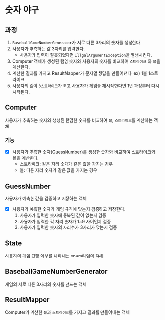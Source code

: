 # 숫자 야구

## 과정

1. `BaseballGameNumberGenerator`가 서로 다른 3자리의 숫자를 생성한다
2. 사용자가 추측하는 값 3자리를 입력한다. 
   - 사용자가 입력이 잘못되었다면 `IllgalArgumentException`을 발생시킨다.
3. Computer 객체가 생성된 램덤 숫자와 사용자의 숫자를 비교하여 `스트라이크` 와 `볼`을 계산한다.
4. 계산한 결과를 가지고 ResultMapper가 문자열 정답을 만들어낸다.  ex) 1볼 1스트라이크   
5. 사용자의 값이 `3스트라이크`가 되고 사용자가 게임을 재시작한다면 1번 과정부터 다시 시작된다.


## Computer
사용자가 추측하는 숫자와 생성된 랜덤한 숫자를 비교하여 `볼`, `스트라이크`를 계산하는 객체

### 기능
- [x] 사용자가 추측한 숫자(GuessNumber)를 생성한 숫자와 비교하여 스트라이크와 볼을 계산한다.
  - 스트라이크: 같은 자리 숫자가 같은 값을 가지는 경우
  - 볼: 다른 자리 숫자가 같은 값을 가지는 경우


## GuessNumber 
사용자가 예측한 값을 검증하고 저장하는 객체

- [x] 사용자가 예측한 숫자가 게임 규칙에 맞는지 검증하고 저장한다.
  1. 사용자가 입력한 숫자에 중복된 값이 없는지 검증
  2. 사용자가 입력한 각 자리 숫자가 1~9 사이인지 검증
  3. 사용자가 입력한 숫자의 자리수가 3자리가 맞는지 검증

## State
사용자의 게임 진행 여부를 나타내는 enum타입의 객체

## BaseballGameNumberGenerator

게임의 서로 다른 3자리의 숫자를 만드는 객체

## ResultMapper

Computer가 계산한 `볼`과 `스트라이크`를 가지고 결과를 만들어내는 객체


